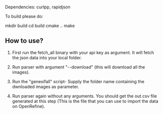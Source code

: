 Dependencies: curlpp, rapidjson

To build please do:

mkdir build
cd build
cmake ..
make

How to use?
-----------
1. First run the fetch_all binary with your api key as argument.
  It will fetch the json data into your local folder.

2. Run parser with argument "--download" (this will
  download all the images).

3. Run the "genexifall" script- Supply the folder name
  containing the dwnloaded images as parameter.

4. Run parser again without any arguments.
   You should get the out.csv file generated at this step
  (This is the file that you can use to import the data on OpenRefine).


